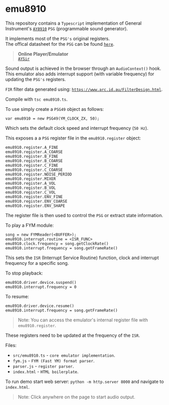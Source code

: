 # emu8910

This repository contains a `Typescript` implementation of General Instrument's [`AY8910`](https://en.wikipedia.org/wiki/General_Instrument_AY-3-8910) `PSG` (programmable sound generator).

It implements most of the `PSG's` original registers. <br>
The offical datasheet for the `PSG` can be found [`here`](http://map.grauw.nl/resources/sound/generalinstrument_ay-3-8910.pdf).

> **Online Player/Emulator** <br>
> [`AYSir`](https://drsnuggles.github.io/AYSir/?engine=lunar)

Sound output is achieved in the browser through an `AudioContext()` hook. <br>
This emulator also adds interrupt support (with variable frequency) for updating the `PSG's` registers.

`FIR` filter data generated using:
[`https://www.arc.id.au/FilterDesign.html`](https://www.arc.id.au/FilterDesign.html).

Compile with `tsc emu8910.ts`.

To use simply create a `PSG49` object as follows:
```
var emu8910 = new PSG49(YM_CLOCK_ZX, 50);
```
Which sets the default clock speed and interrupt frequency (`50 Hz`). 

This exposes a a `PSG` register file in the `emu8910.register` object:
```
emu8910.register.A_FINE
emu8910.register.A_COARSE
emu8910.register.B_FINE
emu8910.register.B_COARSE
emu8910.register.C_FINE
emu8910.register.C_COARSE
emu8910.register.NOISE_PERIOD
emu8910.register.MIXER
emu8910.register.A_VOL
emu8910.register.B_VOL
emu8910.register.C_VOL
emu8910.register.ENV_FINE
emu8910.register.ENV_COARSE
emu8910.register.ENV_SHAPE
```

The register file is then used to control the `PSG` or extract state information.

To play a FYM module:
```
song = new FYMReader(<BUFFER>);
emu8910.interrupt.routine = <ISR_FUNC>
emu8910.clock.frequency = song.getClockRate()
emu8910.interrupt.frequency = song.getFrameRate()
```

This sets the `ISR` (Interrupt Service Routine) function, clock and interrupt frequency for a specific song.

To stop playback:
```
emu8910.driver.device.suspend()
emu8910.interrupt.frequency = 0
```
To resume:
```
emu8910.driver.device.resume()
emu8910.interrupt.frequency = song.getFrameRate()
```

> Note: You can access the emulator's internal register file with `emu8910.register`.

These registers need to be updated at the frequency of the `ISR`.

Files:

* `src/emu8910.ts` - `core emulator implementation`.
* `fym.js` - `FYM (Fast YM) format parser`.
* `parser.js` - `register parser`.
* `index.html` - `HTML boilerplate`.

To run demo start web server: `python -m http.server 8000` and navigate to `index.html`.

> Note: Click anywhere on the page to start audio output.

